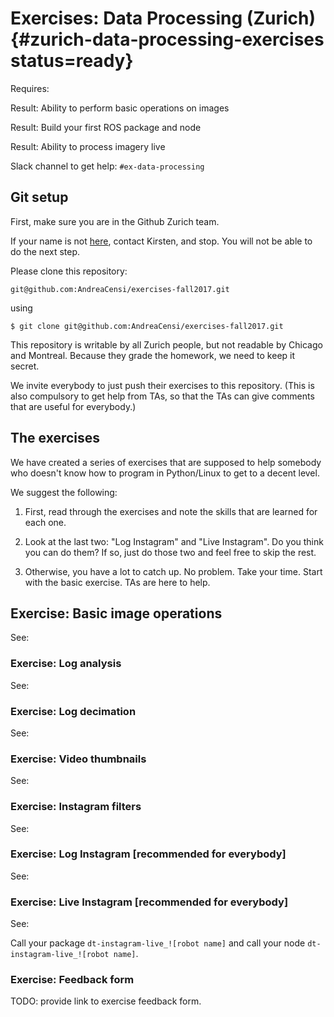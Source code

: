 # Exercises: Data Processing (Zurich) {#zurich-data-processing-exercises status=ready}

<div class='requirements' markdown='1'>

Requires: [](#introduction_to_ros)

Result: Ability to perform basic operations on images

Result: Build your first ROS package and node

Result: Ability to process imagery live

</div>

Slack channel to get help: `#ex-data-processing`


## Git setup

First, make sure you are in the Github Zurich team.

If your name is not [here](https://github.com/orgs/duckietown/teams/zurich/members),
contact Kirsten, and stop. You will not be able to do the next step.


Please clone this repository:

    git@github.com:AndreaCensi/exercises-fall2017.git

using

    $ git clone git@github.com:AndreaCensi/exercises-fall2017.git


This repository is writable by all Zurich people, but not readable by Chicago
and Montreal. Because they grade the homework, we need to keep it secret.

We invite everybody to just push their exercises to this repository.
(This is also compulsory to get help from TAs, so that the TAs can give comments
that are useful for everybody.)


## The exercises

We have created a series of exercises that are supposed to help somebody who
doesn't know how to program in Python/Linux to get to a decent level.

We suggest the following:

1. First, read through the exercises and note the skills that are learned for each one.

2. Look at the last two: "Log Instagram" and "Live Instagram". Do you think you can do them?
   If so, just do those two and feel free to skip the rest.

3. Otherwise, you have a lot to catch up. No problem. Take your time. Start with the basic
   exercise. TAs are here to help.

## Exercise: Basic image operations

See: [](#exercise-specifications)

### Exercise: Log analysis

See: [](#exercise-bag-analysis)

### Exercise: Log decimation

See: [](#exercise-bag-in-out)

### Exercise: Video thumbnails

See: [](#exercise-bag-images)

### Exercise: Instagram filters

See: [](#exercise-instagram)

### Exercise: Log Instagram [recommended for everybody]

See: [](#exercise-bag-mirror)

### Exercise: Live Instagram [recommended for everybody]

See: [](#exercise-instagram-live)

Call your package `dt-instagram-live_![robot name]` and call your node `dt-instagram-live_![robot name]`.

### Exercise: Feedback form

TODO: provide link to exercise feedback form.
